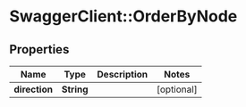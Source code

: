 # SwaggerClient::OrderByNode

## Properties
Name | Type | Description | Notes
------------ | ------------- | ------------- | -------------
**direction** | **String** |  | [optional] 


